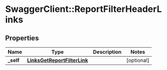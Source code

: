 # SwaggerClient::ReportFilterHeaderLinks

## Properties
Name | Type | Description | Notes
------------ | ------------- | ------------- | -------------
**_self** | [**LinksGetReportFilterLink**](LinksGetReportFilterLink.md) |  | [optional] 


